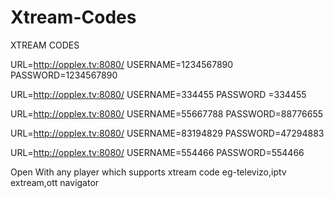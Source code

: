 # Xtream-Codes

XTREAM CODES


URL=http://opplex.tv:8080/
USERNAME=1234567890
PASSWORD=1234567890


URL=http://opplex.tv:8080/
USERNAME=334455
PASSWORD =334455


URL=http://opplex.tv:8080/
USERNAME=55667788
PASSWORD=88776655

URL=http://opplex.tv:8080/
USERNAME=83194829
PASSWORD=47294883


URL=http://opplex.tv:8080/
USERNAME=554466
PASSWORD=554466


Open 
With any player which supports xtream code eg-televizo,iptv extream,ott navigator
